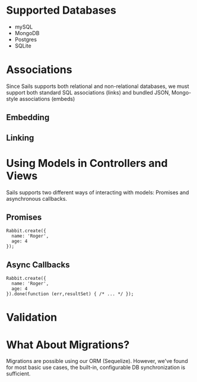 # Supported Databases
* mySQL
* MongoDB
* Postgres
* SQLite

# Associations
Since Sails supports both relational and non-relational databases, we must support both standard SQL associations (links) and bundled JSON, Mongo-style associations (embeds)

## Embedding

## Linking


# Using Models in Controllers and Views
Sails supports two different ways of interacting with models: Promises and asynchronous callbacks.

## Promises
```
Rabbit.create({
  name: 'Roger',
  age: 4
});
```

## Async Callbacks

```
Rabbit.create({
  name: 'Roger',
  age: 4
}).done(function (err,resultSet) { /* ... */ });
```

# Validation

# What About Migrations?

Migrations are possible using our ORM (Sequelize).  However, we've found for most basic use cases, the built-in, configurable DB synchronization is sufficient.